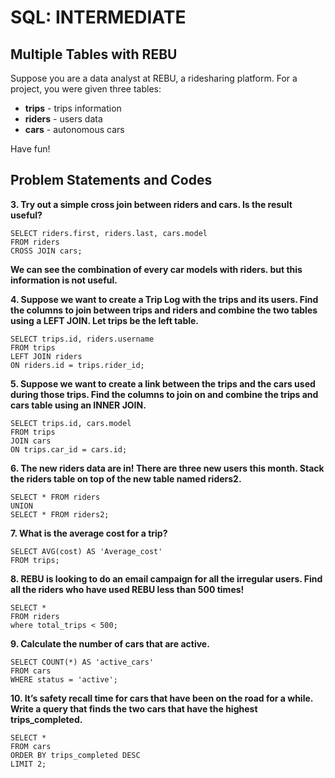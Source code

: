 # SQL: INTERMEDIATE

## Multiple Tables with REBU

Suppose you are a data analyst at REBU, a ridesharing platform. For a project, you were given three tables:

* **trips** - trips information
* **riders** - users data
* **cars** - autonomous cars

Have fun!

## Problem Statements and Codes

**3. Try out a simple cross join between riders and cars. Is the result useful?**

    SELECT riders.first, riders.last, cars.model 
    FROM riders
    CROSS JOIN cars;

 **We can see the combination of every car models with riders. but this information is not useful.**

**4. Suppose we want to create a Trip Log with the trips and its users. Find the columns to join between trips and riders and combine the two tables using a LEFT JOIN. Let trips be the left table.**

    SELECT trips.id, riders.username 
    FROM trips
    LEFT JOIN riders
    ON riders.id = trips.rider_id;

**5. Suppose we want to create a link between the trips and the cars used during those trips. Find the columns to join on and combine the trips and cars table using an INNER JOIN.**

    SELECT trips.id, cars.model
    FROM trips
    JOIN cars
    ON trips.car_id = cars.id;

**6. The new riders data are in! There are three new users this month. Stack the riders table on top of the new table named riders2.**

    SELECT * FROM riders
    UNION
    SELECT * FROM riders2;

**7. What is the average cost for a trip?**

    SELECT AVG(cost) AS 'Average_cost'
    FROM trips;

**8. REBU is looking to do an email campaign for all the irregular users. Find all the riders who have used REBU less than 500 times!**

    SELECT *
    FROM riders
    where total_trips < 500;

**9. Calculate the number of cars that are active.**

    SELECT COUNT(*) AS 'active_cars'
    FROM cars
    WHERE status = 'active';

**10. It’s safety recall time for cars that have been on the road for a while. Write a query that finds the two cars that have the highest trips_completed.**

    SELECT *
    FROM cars
    ORDER BY trips_completed DESC
    LIMIT 2;
